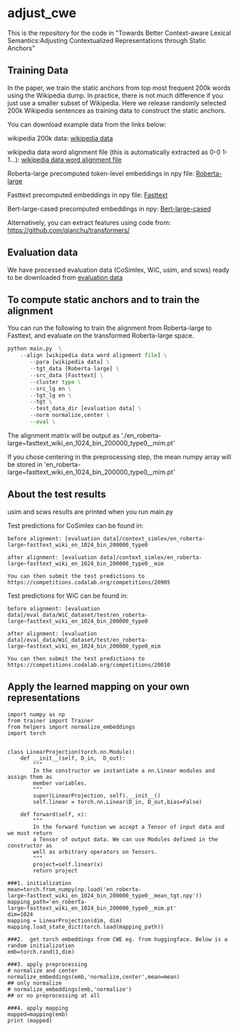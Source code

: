 # adjust_cwe
This is the repository for the code in "Towards Better Context-aware Lexical Semantics:Adjusting Contextualized Representations through Static Anchors"

## Training Data
In the paper, we train the static anchors from top most frequent 200k words using the Wikipedia dump. In practice, there is not much difference if you just use a smaller subset of Wikipedia. Here we release randomly selected 200k Wikipedia sentences as training data to construct the static anchors. 

You can download example data from the links below:

[wikipedia data]: https://www.dropbox.com/s/tzun5ft47qx01g3/en_200k_shuffled.witespace.out_for_wa.en2en?dl=0

[wikipedia data word alignment file]: https://www.dropbox.com/s/s55sr7e8g2tkagj/en_200k_shuffled.witespace.out_for_wa.align.en2en?dl=0

[Roberta-large]: https://www.dropbox.com/s/1i5kkrwy9q6ilv4/wiki_roberta.zip?dl=0

[Fasttext]: https://www.dropbox.com/s/eyfpstqg6l59v05/wiki_fasttext.zip?dl=0

[Bert-large-cased]: https://www.dropbox.com/s/mre7501y6fyx4vz/en_200k_shuffled.witespace.bert-large-cased.ly-12.hdf5.npy?dl=0

wikipedia 200k data: [wikipedia data]

wikipedia data word alignment file (this is automatically extracted as 0-0 1-1...): [wikipedia data word alignment file]

Roberta-large precomputed token-level embeddings in npy file: [Roberta-large]

Fasttext precomputed embeddings in npy file: [Fasttext]

Bert-large-cased precomputed embeddings in npy: [Bert-large-cased]

Alternatively, you can extract features using code from: https://github.com/qianchu/transformers/

## Evaluation data

[evaluation data]: https://www.dropbox.com/s/q6l6l0gjig1abqc/eval_data.zip?dl=0

We have processed evaluation data (CoSimlex, WiC, usim, and scws) ready to be downloaded from [evaluation data]

## To compute static anchors and to train the alignment
You can run the following to train the alignment from Roberta-large to Fasttext, and evaluate on the transformed Roberta-large space. 

```python
python main.py  \
    --align [wikipedia data word alignment file] \
       --para [wikipedia data] \
       --tgt_data [Roberta-large] \
       --src_data [Fasttext] \
       --cluster type \
       --src_lg en \
       --tgt_lg en \
       --tgt \
       --test_data_dir [evaluation data] \
       --norm normalize,center \
       --eval \
```

The alignment matrix will be output as './en_roberta-large~fasttext_wiki_en_1024_bin_200000_type0__mim.pt'

If you chose centering in the preprocessing step, the mean numpy array will be stored in 'en_roberta-large~fasttext_wiki_en_1024_bin_200000_type0__mim.pt'

## About the test results
usim and scws results are printed when you run main.py

Test predictions for CoSimlex can be found in:  

    before alignment: [evaluation data]/context_simlex/en_roberta-large~fasttext_wiki_en_1024_bin_200000_type0

    after alignment: [evaluation data]/context_simlex/en_roberta-large~fasttext_wiki_en_1024_bin_200000_type0__mim

    You can then submit the test predictions to https://competitions.codalab.org/competitions/20905

Test predictions for WiC can be found in:

    before alignment: [evaluation data]/eval_data/WiC_dataset/test/en_roberta-large~fasttext_wiki_en_1024_bin_200000_type0

    after alignment: [evaluation data]/eval_data/WiC_dataset/test/en_roberta-large~fasttext_wiki_en_1024_bin_200000_type0_mim

    You can then submit the test predictions to https://competitions.codalab.org/competitions/20010
    
## Apply the learned mapping on your own representations

```
import numpy as np
from trainer import Trainer
from helpers import normalize_embeddings
import torch


class LinearProjection(torch.nn.Module):
    def __init__(self, D_in,  D_out):
        """
        In the constructor we instantiate a nn.Linear modules and assign them as
        member variables.
        """
        super(LinearProjection, self).__init__()
        self.linear = torch.nn.Linear(D_in, D_out,bias=False)

    def forward(self, x):
        """
        In the forward function we accept a Tensor of input data and we must return
        a Tensor of output data. We can use Modules defined in the constructor as
        well as arbitrary operators on Tensors.
        """
        project=self.linear(x)
        return project

###1. initialization
mean=torch.from_numpy(np.load('en_roberta-large~fasttext_wiki_en_1024_bin_200000_type0__mean_tgt.npy'))
mapping_path='en_roberta-large~fasttext_wiki_en_1024_bin_200000_type0__mim.pt'
dim=1024
mapping = LinearProjection(dim, dim)
mapping.load_state_dict(torch.load(mapping_path))

###2.  get torch embeddings from CWE eg. from huggingface. Below is a random initialization
emb=torch.rand(1,dim)

###3. apply preprocessing
# normalize and center    
normalize_embeddings(emb,'normalize,center',mean=mean)
## only normalize
# normalize_embeddings(emb,'normalize')
## or no preprocessing at all

###4. apply mapping
mapped=mapping(emb)
print (mapped)

```

